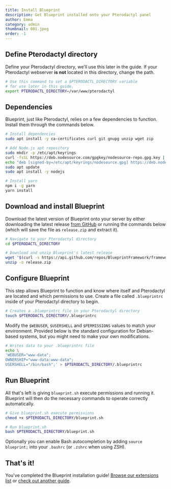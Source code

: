 ```yaml
---
title: Install Blueprint
description: Get Blueprint installed onto your Pterodactyl panel
author: Emma
category: admin
thumbnail: 001.jpeg
order: -1
---
```


## Define Pterodactyl directory

Define your Pterodactyl directory, we'll use this later in the guide. If your Pterodactyl webserver **is not** located in this directory, change the path.

```bash
# Use this command to set a $PTERODACTL_DIRECTORY variable
# for use later in this guide.
export PTERODACTL_DIRECTORY=/var/www/pterodactyl
```

## Dependencies

Blueprint, just like Pterodactyl, relies on a few dependencies to function. Install them through the commands below.

```bash
# Install dependencies
sudo apt install -y ca-certificates curl git gnupg unzip wget zip

# Add Node.js apt repository
sudo mkdir -p /etc/apt/keyrings
curl -fsSL https://deb.nodesource.com/gpgkey/nodesource-repo.gpg.key | sudo gpg --dearmor -o /etc/apt/keyrings/nodesource.gpg
echo "deb [signed-by=/etc/apt/keyrings/nodesource.gpg] https://deb.nodesource.com/node_20.x nodistro main" | tee /etc/apt/sources.list.d/nodesource.list
sudo apt update
sudo apt install -y nodejs

# Install yarn
npm i -g yarn
yarn install
```

## Download and install Blueprint

Download the latest version of Blueprint onto your server by either downloading the latest release [from GitHub](https://github.com/BlueprintFramework/framework/releases/latest) or running the commands below (which will save the file as `release.zip` and extract it).

```bash
# Navigate to your Pterodactyl directory
cd $PTERODACTL_DIRECTORY

# Download and unzip Blueprint's latest release
wget "$(curl -s https://api.github.com/repos/BlueprintFramework/framework/releases/latest | grep 'browser_download_url' | cut -d '"' -f 4)" -O $PTERODACTL_DIRECTORY/release.zip
unzip -o release.zip
```

## Configure Blueprint

This step allows Blueprint to function and know where itself and Pterodactyl are located and which permissions to use. Create a file called `.blueprintrc` inside of your Pterodactyl directory to begin.

```bash
# Creates a .blueprintrc file in your Pterodactyl directory
touch $PTERODACTL_DIRECTORY/.blueprintrc
```

Modify the `$WEBUSER`, `$USERSHELL` and `$PERMISSIONS` values to match your environment. Provided below is the standard configuration for Debian-based systems, but you might need to make your own modifications.

```bash
# Writes data to your .blueprintrc file
echo \
'WEBUSER="www-data";
OWNERSHIP="www-data:www-data";
USERSHELL="/bin/bash";' > $PTERODACTL_DIRECTORY/.blueprintrc
```

## Run Blueprint

All that's left is giving `blueprint.sh` execute permissions and running it. Blueprint will then do the necessary commands to operate correctly automatically.

```bash
# Give blueprint.sh execute permissions
chmod +x $PTERODACTL_DIRECTORY/blueprint.sh

# Run blueprint.sh
bash $PTERODACTL_DIRECTORY/blueprint.sh
```

Optionally you can enable Bash autocompletion by adding `source blueprint;` into your `.bashrc` (or `.zshrc` when using ZSH).

## That's it!

You've completed the Blueprint installation guide! [Browse our extensions list](/browse) or [check out another guide](/guides).
